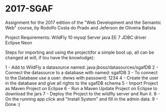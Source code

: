 # 2017-SGAF
Assignment for the 2017 edition of the "Web Development and the Semantic Web" course, by Rodolfo Costa do Prado and Jeferson de Oliveira Batista

Project Requirements:
WildFly 10
mysql Server
java EE 7
JDBC driver
Eclipse Neon


Steps for importing and using the project(for a simple boot up, all can be changed at will, if tou have the knowlodge):

1 - Add to WildFly a datasource named: java:jboss/datasources/sgafDB
2 - Connect the datasource to a database with named: sgafDB
3 - To connect to the Database use a user: dwws with passowrd: 1234
4 - Create the user in the database and give all rights to the sgafDB schema
5 - Import Project as Maven Project on Eclipse
6 - Run a Maven Update Project on Eclipse to download the jars
7 - Deploy the Project to the wildfly server and Run it.
8 - On the running app click and "Install System" and fill in the admin data.
9 - Done :)
